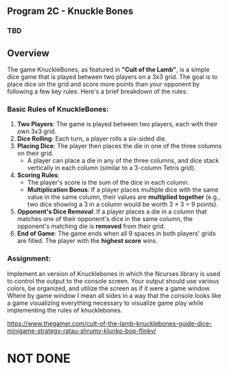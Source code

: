 ## Program 2C - Knuckle Bones

### TBD

## Overview

The game KnuckleBones, as featured in **"Cult of the Lamb"**, is a simple dice game that is played between two players on a 3x3 grid. The goal is to place dice on the grid and score more points than your opponent by following a few key rules. Here's a brief breakdown of the rules:

### Basic Rules of KnuckleBones:

1. **Two Players**: The game is played between two players, each with their own 3x3 grid.
2. **Dice Rolling**: Each turn, a player rolls a six-sided die.
3. **Placing Dice**: The player then places the die in one of the three columns on their grid.
   - A player can place a die in any of the three columns, and dice stack vertically in each column (similar to a 3-column Tetris grid).
4. **Scoring Rules**:
   - The player's score is the sum of the dice in each column.
   - **Multiplication Bonus**: If a player places multiple dice with the same value in the same column, their values are **multiplied together** (e.g., two dice showing a 3 in a column would be worth 3 × 3 = 9 points).
5. **Opponent's Dice Removal**: If a player places a die in a column that matches one of their opponent's dice in the same column, the opponent's matching die is **removed** from their grid.
6. **End of Game**: The game ends when all 9 spaces in both players' grids are filled. The player with the **highest score** wins.

### Assignment:

Implement an version of Knucklebones in which the Ncurses library is used to control the output to the console screen. Your output should use various colors, be organized, and utilize the screen as if it were a game window. Where by game window I mean all sides in a way that the console looks like a game visualizing everything necessary to visualize game play while implementing the rules of knucklebones.

https://www.thegamer.com/cult-of-the-lamb-knucklebones-guide-dice-minigame-strategy-ratau-shrumy-klunko-bop-flinky/

# NOT DONE

<!--
### Design Steps

1. **Define the 3x3 Grid for Each Player**:
   - Use a 2D array (3x3) for each player to represent the grid where dice will be placed.
2. **Dice Rolling**:
   - Simulate the rolling of a six-sided die using a random number generator.
3. **Dice Placement**:
   - Allow the player to select a column to place the die.
   - Stack the dice in the column and apply the multiplication rule if the dice match.
4. **Opponent's Dice Removal**:
   - If the placed die matches the value of an opponent's die in the same column, remove the opponent's die from the grid.
5. **Scoring**:
   - Calculate each player's score based on the sum of the dice in each column, applying the multiplication rule for matching dice.
6. **Game End**:
   - The game ends when both grids are full, and the program should declare the winner based on the total score.

### Example of Basic Code Structure (Python):

Here’s a simplified outline to get you started:

```python
import random

def roll_die():
    return random.randint(1, 6)

def print_grid(grid):
    for row in grid:
        print(row)

def place_die(grid, die, column):
    for row in range(2, -1, -1):  # Place the die in the first available spot in the column
        if grid[row][column] == 0:
            grid[row][column] = die
            break

def calculate_score(grid):
    score = 0
    for col in range(3):
        col_values = [grid[row][col] for row in range(3) if grid[row][col] != 0]
        if len(col_values) > 1 and len(set(col_values)) == 1:  # Multiplication bonus
            score += col_values[0] * len(col_values)
        else:
            score += sum(col_values)
    return score

def knucklebones_game():
    player1_grid = [[0 for _ in range(3)] for _ in range(3)]
    player2_grid = [[0 for _ in range(3)] for _ in range(3)]

    current_player = 1

    while True:
        if current_player == 1:
            die = roll_die()
            print(f"Player 1 rolls: {die}")
            col = int(input("Choose a column to place your die (0, 1, 2): "))
            place_die(player1_grid, die, col)
            current_player = 2
        else:
            die = roll_die()
            print(f"Player 2 rolls: {die}")
            col = int(input("Choose a column to place your die (0, 1, 2): "))
            place_die(player2_grid, die, col)
            current_player = 1

        print("Player 1 Grid:")
        print_grid(player1_grid)
        print("Player 2 Grid:")
        print_grid(player2_grid)

        # Scoring logic and game end condition goes here (when all slots are filled)
        if all(all(cell != 0 for cell in row) for row in player1_grid + player2_grid):
            print("Game Over!")
            p1_score = calculate_score(player1_grid)
            p2_score = calculate_score(player2_grid)
            print(f"Player 1 Score: {p1_score}")
            print(f"Player 2 Score: {p2_score}")
            if p1_score > p2_score:
                print("Player 1 Wins!")
            elif p1_score < p2_score:
                print("Player 2 Wins!")
            else:
                print("It's a tie!")
            break

knucklebones_game()
```

### Additional Features for Advanced Students:

- Add a graphical user interface (GUI) using a library like `Tkinter` or `pygame`.
- Include AI to play against a computer opponent.
- Implement a more complex scoring system or variation of the game’s rules.

This game is simple but involves important concepts like **random number generation**, **arrays**, **conditional logic**, and **loops**, making it a great programming exercise. Let me know if you need further refinement for the assignment! -->
